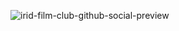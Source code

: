 ![irid-film-club-github-social-preview](https://github.com/iridfilmclub/.github/assets/79719348/ac4484d8-1c38-4fe5-adda-ae115abc4ad8)

